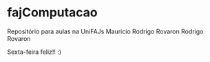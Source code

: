 # fajComputacao
Repositório para aulas na UniFAJs 
Mauricio
Rodrigo Rovaron
Rodrigo Rovaron

Sexta-feira feliz!! :)
